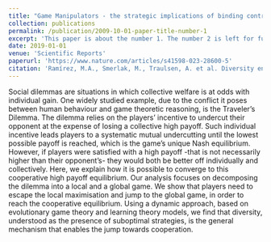```yaml
---
title: "Game Manipulators - the strategic implications of binding contracts"
collection: publications
permalink: /publication/2009-10-01-paper-title-number-1
excerpt: 'This paper is about the number 1. The number 2 is left for future work.'
date: 2019-01-01
venue: 'Scientific Reports'
paperurl: 'https://www.nature.com/articles/s41598-023-28600-5'
citation: 'Ramírez, M.A., Smerlak, M., Traulsen, A. et al. Diversity enables the jump towards cooperation for the Traveler’s Dilemma. Sci Rep 13, 1441 (2023). https://doi.org/10.1038/s41598-023-28600-5'
---
```


Social dilemmas are situations in which collective welfare is at odds with individual gain. One widely studied example, due to the conflict it poses between human behaviour and game theoretic reasoning, is the Traveler’s Dilemma. The dilemma relies on the players’ incentive to undercut their opponent at the expense of losing a collective high payoff. Such individual incentive leads players to a systematic mutual undercutting until the lowest possible payoff is reached, which is the game’s unique Nash equilibrium. However, if players were satisfied with a high payoff -that is not necessarily higher than their opponent’s- they would both be better off individually and collectively. Here, we explain how it is possible to converge to this cooperative high payoff equilibrium. Our analysis focuses on decomposing the dilemma into a local and a global game. We show that players need to escape the local maximisation and jump to the global game, in order to reach the cooperative equilibrium. Using a dynamic approach, based on evolutionary game theory and learning theory models, we find that diversity, understood as the presence of suboptimal strategies, is the general mechanism that enables the jump towards cooperation.
